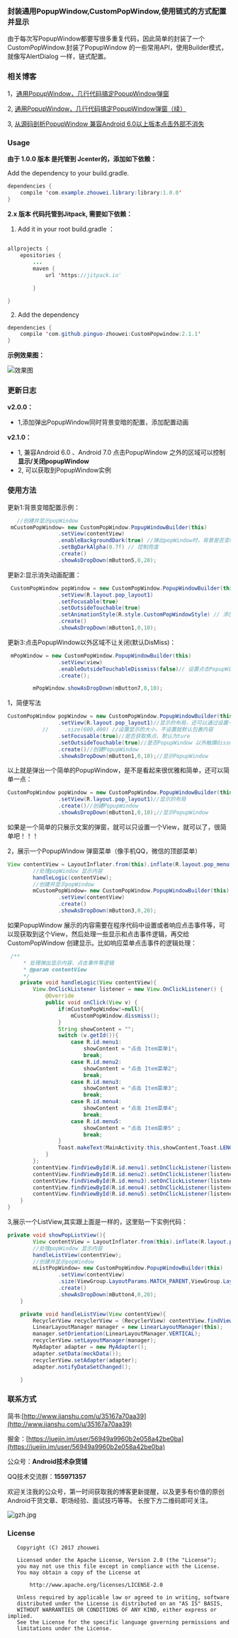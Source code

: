 ### 封装通用PopupWindow,CustomPopWindow,使用链式的方式配置并显示

由于每次写PopupWindow都要写很多重复代码，因此简单的封装了一个CustomPopWindow.封装了PopupWindow 的一些常用API，使用Builder模式，就像写AlertDialog 一样，链式配置。

### 相关博客

1，[通用PopupWindow，几行代码搞定PopupWindow弹窗](http://www.jianshu.com/p/9304d553aa67)

2, [通用PopupWindow，几行代码搞定PopupWindow弹窗（续）](http://www.jianshu.com/p/46d13fe78099)

3, [从源码剖析PopupWindow 兼容Android 6.0以上版本点击外部不消失](http://www.jianshu.com/p/c9a83decb314)

### Usage

**由于 1.0.0 版本 是托管到 Jcenter的，添加如下依赖：**

Add the dependency to your build.gradle.


```java
dependencies {
    compile 'com.example.zhouwei.library:library:1.0.0'
}
```

 **2.x 版本 代码托管到Jitpack, 需要如下依赖：**
 
1. Add it in your root build.gradle ：
 ```java
     
 allprojects {
     epositories {
         ...
         maven {
             url 'https://jitpack.io'
 
         }
 
 }
 ```
 
2. Add the dependency
```java
dependencies {
	compile 'com.github.pinguo-zhouwei:CustomPopwindow:2.1.1'
}
```

**示例效果图：**

![效果图](image/pop_window.gif)


### 更新日志

**v2.0.0：**

* 1,添加弹出PopupWindow同时背景变暗的配置，添加配置动画

**v2.1.0：**

* 1, 兼容Android 6.0 、Android 7.0 点击PopupWindow 之外的区域可以控制 **显示/关闭popupWindow**
* 2, 可以获取到PopupWindow实例
### 使用方法


更新1:背景变暗配置示例：

```java
   //创建并显示popWindow
 mCustomPopWindow= new CustomPopWindow.PopupWindowBuilder(this)
                .setView(contentView)
                .enableBackgroundDark(true) //弹出popWindow时，背景是否变暗
                .setBgDarkAlpha(0.7f) // 控制亮度
                .create()
                .showAsDropDown(mButton5,0,20);
```
更新2:显示消失动画配置：

```java
 CustomPopWindow popWindow = new CustomPopWindow.PopupWindowBuilder(this)
                .setView(R.layout.pop_layout1)
                .setFocusable(true)
                .setOutsideTouchable(true)
                .setAnimationStyle(R.style.CustomPopWindowStyle) // 添加自定义显示和消失动画
                .create()
                .showAsDropDown(mButton1,0,10);
```

更新3:点击PopupWindow以外区域不让关闭(默认DisMiss)：

```java
 mPopWindow = new CustomPopWindow.PopupWindowBuilder(this)
                .setView(view)
                .enableOutsideTouchableDissmiss(false)// 设置点击PopupWindow之外的地方，popWindow不关闭，如果不设置这个属性或者为true，则关闭
                .create();

        mPopWindow.showAsDropDown(mButton7,0,10);
```



1，简便写法
```java
CustomPopWindow popWindow = new CustomPopWindow.PopupWindowBuilder(this)
                .setView(R.layout.pop_layout1)//显示的布局，还可以通过设置一个View
           //     .size(600,400) //设置显示的大小，不设置就默认包裹内容
                .setFocusable(true)//是否获取焦点，默认为ture
                .setOutsideTouchable(true)//是否PopupWindow 以外触摸dissmiss
                .create()//创建PopupWindow
                .showAsDropDown(mButton1,0,10);//显示PopupWindow
```
以上就是弹出一个简单的PopupWindow，是不是看起来很优雅和简单，还可以简单一点：

```java
CustomPopWindow popWindow = new CustomPopWindow.PopupWindowBuilder(this)
                .setView(R.layout.pop_layout1)//显示的布局
                .create()//创建PopupWindow
                .showAsDropDown(mButton1,0,10);//显示PopupWindow
```
如果是一个简单的只展示文案的弹窗，就可以只设置一个View，就可以了，很简单吧！！！

2，展示一个PopupWindow 弹窗菜单（像手机QQ，微信的顶部菜单）
```java
View contentView = LayoutInflater.from(this).inflate(R.layout.pop_menu,null);
        //处理popWindow 显示内容
        handleLogic(contentView);
        //创建并显示popWindow
        mCustomPopWindow= new CustomPopWindow.PopupWindowBuilder(this)
                .setView(contentView)
                .create()
                .showAsDropDown(mButton3,0,20);
```
如果PopupWindow 展示的内容需要在程序代码中设置或者响应点击事件等，可以现获取到这个View，然后处理一些显示和点击事件逻辑，再交给CustomPopWindow 创建显示。比如响应菜单点击事件的逻辑处理：
```java
 /**
     * 处理弹出显示内容、点击事件等逻辑
     * @param contentView
     */
    private void handleLogic(View contentView){
        View.OnClickListener listener = new View.OnClickListener() {
            @Override
            public void onClick(View v) {
                if(mCustomPopWindow!=null){
                    mCustomPopWindow.dissmiss();
                }
                String showContent = "";
                switch (v.getId()){
                    case R.id.menu1:
                        showContent = "点击 Item菜单1";
                        break;
                    case R.id.menu2:
                        showContent = "点击 Item菜单2";
                        break;
                    case R.id.menu3:
                        showContent = "点击 Item菜单3";
                        break;
                    case R.id.menu4:
                        showContent = "点击 Item菜单4";
                        break;
                    case R.id.menu5:
                        showContent = "点击 Item菜单5" ;
                        break;
                }
                Toast.makeText(MainActivity.this,showContent,Toast.LENGTH_SHORT).show();
            }
        };
        contentView.findViewById(R.id.menu1).setOnClickListener(listener);
        contentView.findViewById(R.id.menu2).setOnClickListener(listener);
        contentView.findViewById(R.id.menu3).setOnClickListener(listener);
        contentView.findViewById(R.id.menu4).setOnClickListener(listener);
        contentView.findViewById(R.id.menu5).setOnClickListener(listener);
    }
}
```
3,展示一个ListView,其实跟上面是一样的，这里贴一下实例代码：
```java
private void showPopListView(){
        View contentView = LayoutInflater.from(this).inflate(R.layout.pop_list,null);
        //处理popWindow 显示内容
        handleListView(contentView);
        //创建并显示popWindow
        mListPopWindow= new CustomPopWindow.PopupWindowBuilder(this)
                .setView(contentView)
                .size(ViewGroup.LayoutParams.MATCH_PARENT,ViewGroup.LayoutParams.MATCH_PARENT)//显示大小
                .create()
                .showAsDropDown(mButton4,0,20);
    }

    private void handleListView(View contentView){
        RecyclerView recyclerView = (RecyclerView) contentView.findViewById(R.id.recyclerView);
        LinearLayoutManager manager = new LinearLayoutManager(this);
        manager.setOrientation(LinearLayoutManager.VERTICAL);
        recyclerView.setLayoutManager(manager);
        MyAdapter adapter = new MyAdapter();
        adapter.setData(mockData());
        recyclerView.setAdapter(adapter);
        adapter.notifyDataSetChanged();

    }
```

### 联系方式
 简书:[http://www.jianshu.com/u/35167a70aa39](http://www.jianshu.com/u/35167a70aa39)
 
 掘金：[https://juejin.im/user/56949a9960b2e058a42be0ba](https://juejin.im/user/56949a9960b2e058a42be0ba)
 
 公众号：**Android技术杂货铺**
 
 QQ技术交流群：**155971357**
 
 欢迎关注我的公众号，第一时间获取我的博客更新提醒，以及更多有价值的原创Android干货文章、职场经验、面试技巧等等。
 长按下方二维码即可关注。

 ![gzh.jpg](image/gzh.jpg)

### License

```
   Copyright (C) 2017 zhouwei

   Licensed under the Apache License, Version 2.0 (the "License");
   you may not use this file except in compliance with the License.
   You may obtain a copy of the License at

       http://www.apache.org/licenses/LICENSE-2.0

   Unless required by applicable law or agreed to in writing, software
   distributed under the License is distributed on an "AS IS" BASIS,
   WITHOUT WARRANTIES OR CONDITIONS OF ANY KIND, either express or implied.
   See the License for the specific language governing permissions and
   limitations under the License.
```